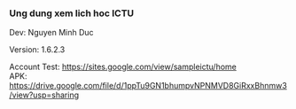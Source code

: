 <h3>Ung dung xem lich hoc ICTU</h3>
Dev: Nguyen Minh Duc

Version: 1.6.2.3

Account Test: https://sites.google.com/view/sampleictu/home
<br>
APK: https://drive.google.com/file/d/1ppTu9GN1bhumpvNPNMVD8GiRxxBhnmw3/view?usp=sharing